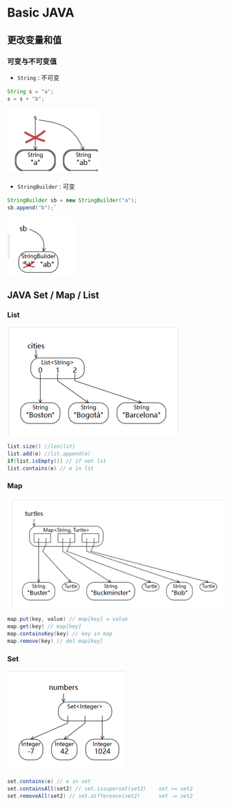 # Basic JAVA

## 更改变量和值
### 可变与不可变值
- `String` : 不可变
```java
String s = "a";
s = s + "b";
```
![](./images/2023-10-21-11-36-13.png)

- `StringBuilder` : 可变
```java
StringBuilder sb = new StringBuilder("a");
sb.append("b");`
```
![](./images/2023-10-21-11-39-29.png)


## JAVA Set / Map / List
### List
![](./images/2023-10-21-11-51-52.png)
```java
list.size() //len(lst)
list.add(e) //lst.append(e)
if(list.isEmpty()) // if not lst
list.contains(e) // e in lst
```
### Map
![](./images/2023-10-21-11-52-03.png)
```java
map.put(key, value) // map[key] = value
map.get(key) // map[key]
map.containsKey(key) // key in map
map.remove(key) // del map[key]
```
### Set
![](./images/2023-10-21-11-52-14.png)
```java
set.contains(e) // e in set
set.containsAll(set2) // set.issuperset(set2)    set >= set2
set.removeAll(set2) // set.difference(set2)      set -= set2
```


